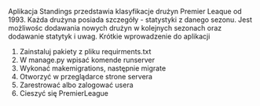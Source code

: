 Aplikacja Standings przedstawia klasyfikacje drużyn Premier Leaque od 1993. Każda drużyna posiada szczegóły - statystyki z danego sezonu.
Jest możliwośc dodawania nowych drużyn w kolejnych sezonach oraz dodawanie statytyk i uwag. 
Krótkie wprowadzenie do aplikacji

1. Zainstaluj pakiety z pliku requirments.txt
1. W manage.py wpisać komende runserver
2. Wykonać makemigrations, następnie migrate
3. Otworzyć w przeglądarce strone servera
4. Zarestrować albo zalogować usera
5. Cieszyć się PremierLeague
